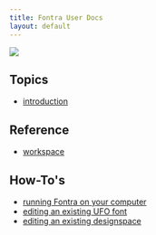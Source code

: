 ```yaml
---
title: Fontra User Docs
layout: default
---
```


<img class="icon" src="{{ site.url }}/images/fontra-icon.svg">


Topics
------

- [introduction](introduction)


Reference
---------

- [workspace](workspace)


How-To's
--------

- [running Fontra on your computer](#)
- [editing an existing UFO font](#)
- [editing an existing designspace](#)
